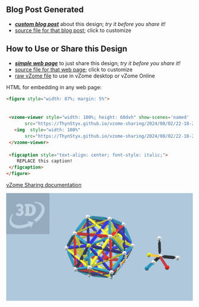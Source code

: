 
## Blog Post Generated

 - [***custom blog post***](<https://ThynStyx.github.io/vzome-sharing/2024/08/02/Five-Unit-sided-cubes-golden-coloured-skeleton-22-18-26.html>) about this design; *try it before you share it!*
 - [source file for that blog post](<https://github.com/ThynStyx/vzome-sharing/edit/main/_posts/2024-08-02-Five-Unit-sided-cubes-golden-coloured-skeleton-22-18-26.md>); click to customize
 


## How to Use or Share this Design

 - [***simple web page***](<https://ThynStyx.github.io/vzome-sharing/2024/08/02/22-18-26-Five-Unit-sided-cubes-golden-coloured-skeleton/>) to just share this design; *try it before you share it!*
 - [source file for that web page](<https://github.com/ThynStyx/vzome-sharing/edit/main/2024/08/02/22-18-26-Five-Unit-sided-cubes-golden-coloured-skeleton/index.md>); click to customize
 - [raw vZome file](<https://raw.githubusercontent.com/ThynStyx/vzome-sharing/main/2024/08/02/22-18-26-Five-Unit-sided-cubes-golden-coloured-skeleton/Five-Unit-sided-cubes-golden-coloured-skeleton.vZome>) to use in vZome desktop or vZome Online
 
 HTML for embedding in any web page:
 ```html
<figure style="width: 87%; margin: 5%">
  
  
  <vzome-viewer style="width: 100%; height: 60dvh" show-scenes='named'
        src="https://ThynStyx.github.io/vzome-sharing/2024/08/02/22-18-26-Five-Unit-sided-cubes-golden-coloured-skeleton/Five-Unit-sided-cubes-golden-coloured-skeleton.vZome" >
    <img  style="width: 100%"
        src="https://ThynStyx.github.io/vzome-sharing/2024/08/02/22-18-26-Five-Unit-sided-cubes-golden-coloured-skeleton/Five-Unit-sided-cubes-golden-coloured-skeleton.png" >
  </vzome-viewer>

  <figcaption style="text-align: center; font-style: italic;">
     REPLACE this caption!
  </figcaption>
</figure>

 ```

[vZome Sharing documentation](https://vzome.github.io/vzome/sharing.html#how-it-works)

![Image](<Five-Unit-sided-cubes-golden-coloured-skeleton.png>)

